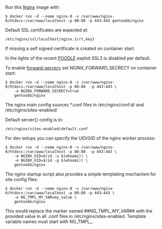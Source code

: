 Run this [Nginx][] image with:

    $ docker run -d --name nginx-0 -v /var/www/nginx-0/htdocs:/var/www/localhost -p 80:80 -p 443:443 gentoobb/nginx

Default SSL certificates are expected at:

    /etc/nginx/ssl/localhost/nginx.{crt,key}

If missing a self signed certificate is created on container start.

In the lights of the recent [POODLE][] exploit SSL3 is disabled per default.

To enable [forward-secrecy][] set NGINX_FORWARD_SECRECY on container start:

    $ docker run -d --name nginx-0 -v /var/www/nginx-0/htdocs:/var/www/localhost -p 80:80  -p 443:443 \
        -e NGINX_FORWARD_SECRECY=true
        gentoobb/nginx

The nginx main config sources *.conf files in /etc/nginx/conf.d/ and /etc/nginx/sites-enabled/

Default server{} config is in:

    /etc/nginx/sites-enabled/default.conf

For dev setups you can specify the UID/GID of the nginx worker process:

    $ docker run -d --name nginx-0 -v /var/www/nginx-0/htdocs:/var/www/localhost -p 80:80  -p 443:443 \
        -e NGINX_UID=$(id -u $(whoami)) \
        -e NGINX_GID=$(id -g $(whoami)) \
        gentoobb/nginx

The nginx startup script also provides a simple templating mechanism for site config files:

    $ docker run -d --name nginx-0 -v /var/www/nginx-0/htdocs:/var/www/localhost -p 80:80 -p 443:443 \
        -e NG_TMPL_MY_VAR=my_value \
        gentoobb/nginx

This would replace the marker named ##_NG_TMPL_MY_VAR_## with the provided value in all .conf files in /etc/nginx/sites-enabled.
Template variable names must start with NG_TMPL_.

[Nginx]: http://nginx.org/
[forward-secrecy]: http://en.wikipedia.org/wiki/Forward_secrecy
[POODLE]: http://en.wikipedia.org/wiki/POODLE
